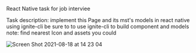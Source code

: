 React Native task for job interviee 

Task description:
implement this Page and its mst's models in react native using ignite-cli
be sure to to use ignite-cli to build component and models
note: find nearest Icon and assets you could

![Screen Shot 2021-08-18 at 14 23 04](https://user-images.githubusercontent.com/73234920/129897546-ecc33800-ca9d-4514-beca-0a617915d2e0.png)
